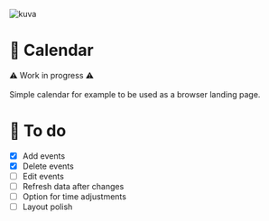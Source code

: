![kuva](https://github.com/bkruotsalainen/desktop-calendar/assets/64400810/63f34d15-c112-4b88-af13-30849780a1cb)

# 📅 Calendar
⚠️ Work in progress ⚠️ <br><br>
Simple calendar for example to be used as a browser landing page.

# 📝 To do
- [x] Add events
- [x] Delete events
- [ ] Edit events
- [ ] Refresh data after changes
- [ ] Option for time adjustments
- [ ] Layout polish
